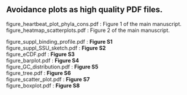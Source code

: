 ## Avoidance plots as high quality PDF files.

figure_heartbeat_plot_phyla_cons.pdf : Figure 1 of the main manuscript.  
figure_heatmap_scatterplots.pdf : Figure 2 of the main manuscript.  

figure_suppl_binding_profile.pdf : <strong>Figure S1</strong>  
figure_suppl_SSU_sketch.pdf : <strong>Figure S2</strong>  
figure_eCDF.pdf : <strong>Figure S3</strong>   
figure_barplot.pdf : <strong>Figure S4</strong>  
figure_GC_distribution.pdf : <strong>Figure S5</strong>  
figure_tree.pdf : <strong>Figure S6</strong>  
figure_scatter_plot.pdf : <strong>Figure S7</strong>  
figure_boxplot.pdf : <strong>Figure S8</strong>  



